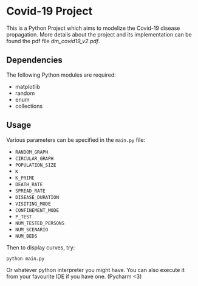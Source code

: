Covid-19 Project
================

This is a Python Project which aims to modelize the Covid-19 disease propagation.
More details about the project and its implementation can be found the pdf file *dm_covid19_v2.pdf*.

Dependencies
------------
The following Python modules are required:

 - matplotlib
 - random
 - enum
 - collections  
 
Usage
-----
Various parameters can be specified in the `main.py` file:

- `RANDOM_GRAPH`
- `CIRCULAR_GRAPH`
- `POPULATION_SIZE`
- `K`
- `K_PRIME`
- `DEATH_RATE`
- `SPREAD_RATE`
- `DISEASE_DURATION`
- `VISITING_MODE`
- `CONFINEMENT_MODE`
- `P_TEST`
- `NUM_TESTED_PERSONS`
- `NUM_SCENARIO`
- `NUM_BEDS`

Then to display curves, try:

`python main.py`

Or whatever python interpreter you might have.
You can also execute it from your favourite IDE if you have one. (Pycharm <3)
